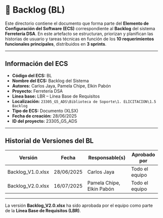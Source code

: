 # 📝 Backlog (BL)

Este directorio contiene el documento que forma parte del **Elemento de Configuración del Software (ECS)** correspondiente al **Backlog** del sistema **Ferretería DSA**. En este artefacto se estructuran, priorizan y planifican las historias de usuario y tareas técnicas en función de los **10 requerimientos funcionales principales**, distribuidos en **3 sprints**.

---

## Información del ECS

- **Código del ECS:** BL  
- **Nombre del ECS:** Backlog del Sistema  
- **Autores:** Carlos Jaya, Pamela Chipe, Elkin Pabón  
- **Proyecto:** Ferretería DSA  
- **Línea base:** LBR – Línea Base de Requisitos  
- **Localización:** `23305_G5_ADS\Biblioteca de Soporte\1. ELICITACION\1.5 Backlog`  
- **Tipo de ECS:** Documento (XLSX)  
- **Fecha de creación:** 28/06/2025  
- **ID del proyecto:** 23305_G5_ADS  

---

## Historial de Versiones del BL

| Versión       | Fecha             | Responsable(s)              | Aprobado por       |
|---------------|-------------------|-------------------------------|---------------------|
| Backlog_V1.0.xlsx   | 28/06/2025         | Carlos Jaya                   | Todo el equipo      |
| Backlog_V2.0.xlsx   | 16/07/2025         | Pamela Chipe, Elkin Pabón     | Todo el equipo      |

---

La versión **Backlog_V2.0.xlsx** ha sido aprobada por el equipo como parte de la **Línea Base de Requisitos (LBR)**.
